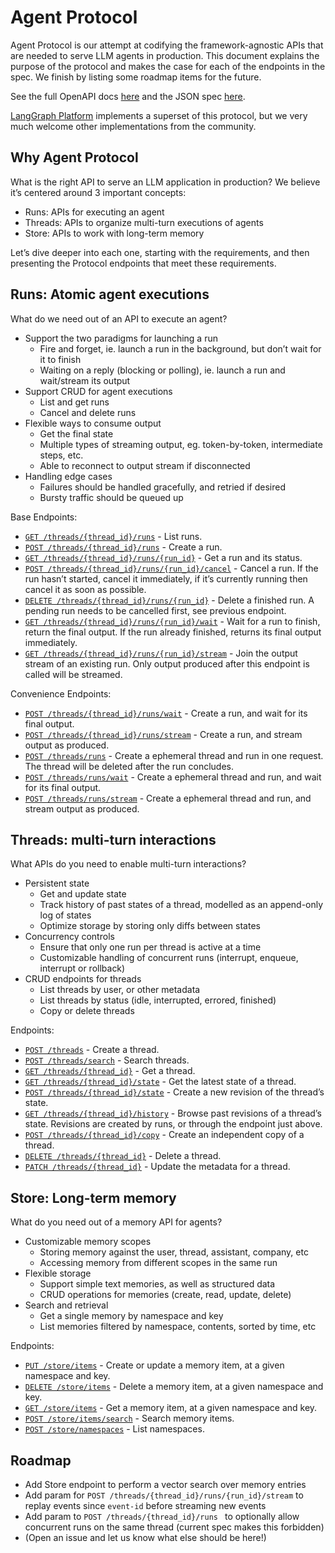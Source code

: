 # Agent Protocol

Agent Protocol is our attempt at codifying the framework-agnostic APIs that are needed to serve LLM agents in production. This document explains the purpose of the protocol and makes the case for each of the endpoints in the spec. We finish by listing some roadmap items for the future.

See the full OpenAPI docs [here](https://langchain-ai.github.io/agent-protocol/api.html) and the JSON spec [here](https://langchain-ai.github.io/agent-protocol/openapi.json).

[LangGraph Platform](https://www.langchain.com/pricing-langgraph-platform) implements a superset of this protocol, but we very much welcome other implementations from the community.

## Why Agent Protocol

What is the right API to serve an LLM application in production? We believe it’s centered around 3 important concepts:

- Runs: APIs for executing an agent
- Threads: APIs to organize multi-turn executions of agents
- Store: APIs to work with long-term memory

Let’s dive deeper into each one, starting with the requirements, and then presenting the Protocol endpoints that meet these requirements.

## Runs: Atomic agent executions

What do we need out of an API to execute an agent?

- Support the two paradigms for launching a run
  - Fire and forget, ie. launch a run in the background, but don’t wait for it to finish
  - Waiting on a reply (blocking or polling), ie. launch a run and wait/stream its output
- Support CRUD for agent executions
  - List and get runs
  - Cancel and delete runs
- Flexible ways to consume output
  - Get the final state
  - Multiple types of streaming output, eg. token-by-token, intermediate steps, etc.
  - Able to reconnect to output stream if disconnected
- Handling edge cases
  - Failures should be handled gracefully, and retried if desired
  - Bursty traffic should be queued up

Base Endpoints:

- [`GET /threads/{thread_id}/runs`](https://langchain-ai.github.io/agent-protocol/api.html#tag/runs/GET/threads/%7Bthread_id%7D/runs) - List runs.
- [`POST /threads/{thread_id}/runs`](https://langchain-ai.github.io/agent-protocol/api.html#tag/runs/POST/threads/%7Bthread_id%7D/runs) - Create a run.
- [`GET /threads/{thread_id}/runs/{run_id}`](https://langchain-ai.github.io/agent-protocol/api.html#tag/runs/GET/threads/%7Bthread_id%7D/runs/%7Brun_id%7D) - Get a run and its status.
- [`POST /threads/{thread_id}/runs/{run_id}/cancel`](https://langchain-ai.github.io/agent-protocol/api.html#tag/runs/POST/threads/%7Bthread_id%7D/runs/%7Brun_id%7D/cancel) - Cancel a run. If the run hasn’t started, cancel it immediately, if it’s currently running then cancel it as soon as possible.
- [`DELETE /threads/{thread_id}/runs/{run_id}`](https://langchain-ai.github.io/agent-protocol/api.html#tag/runs/DELETE/threads/%7Bthread_id%7D/runs/%7Brun_id%7D) - Delete a finished run. A pending run needs to be cancelled first, see previous endpoint.
- [`GET /threads/{thread_id}/runs/{run_id}/wait`](https://langchain-ai.github.io/agent-protocol/api.html#tag/runs/GET/threads/%7Bthread_id%7D/runs/%7Brun_id%7D/wait) - Wait for a run to finish, return the final output. If the run already finished, returns its final output immediately.
- [`GET /threads/{thread_id}/runs/{run_id}/stream`](https://langchain-ai.github.io/agent-protocol/api.html#tag/runs/GET/threads/%7Bthread_id%7D/runs/%7Brun_id%7D/stream) - Join the output stream of an existing run. Only output produced after this endpoint is called will be streamed.

Convenience Endpoints:

- [`POST /threads/{thread_id}/runs/wait`](https://langchain-ai.github.io/agent-protocol/api.html#tag/runs/POST/threads/%7Bthread_id%7D/runs/wait) - Create a run, and wait for its final output.
- [`POST /threads/{thread_id}/runs/stream`](https://langchain-ai.github.io/agent-protocol/api.html#tag/runs/POST/threads/%7Bthread_id%7D/runs/stream) - Create a run, and stream output as produced.
- [`POST /threads/runs`](https://langchain-ai.github.io/agent-protocol/api.html#tag/runs/POST/threads/runs) - Create a ephemeral thread and run in one request. The thread will be deleted after the run concludes.
- [`POST /threads/runs/wait`](https://langchain-ai.github.io/agent-protocol/api.html#tag/runs/POST/threads/runs/wait) - Create a ephemeral thread and run, and wait for its final output.
- [`POST /threads/runs/stream`](https://langchain-ai.github.io/agent-protocol/api.html#tag/runs/POST/threads/runs/stream) - Create a ephemeral thread and run, and stream output as produced.

## Threads: multi-turn interactions

What APIs do you need to enable multi-turn interactions?

- Persistent state
  - Get and update state
  - Track history of past states of a thread, modelled as an append-only log of states
  - Optimize storage by storing only diffs between states
- Concurrency controls
  - Ensure that only one run per thread is active at a time
  - Customizable handling of concurrent runs (interrupt, enqueue, interrupt or rollback)
- CRUD endpoints for threads
  - List threads by user, or other metadata
  - List threads by status (idle, interrupted, errored, finished)
  - Copy or delete threads

Endpoints:

- [`POST /threads`](https://langchain-ai.github.io/agent-protocol/api.html#tag/threads/POST/threads) - Create a thread.
- [`POST /threads/search`](https://langchain-ai.github.io/agent-protocol/api.html#tag/threads/POST/threads/search) - Search threads.
- [`GET /threads/{thread_id}`](https://langchain-ai.github.io/agent-protocol/api.html#tag/threads/GET/threads/%7Bthread_id%7D) - Get a thread.
- [`GET /threads/{thread_id}/state`](https://langchain-ai.github.io/agent-protocol/api.html#tag/threads/GET/threads/%7Bthread_id%7D/state) - Get the latest state of a thread.
- [`POST /threads/{thread_id}/state`](https://langchain-ai.github.io/agent-protocol/api.html#tag/threads/POST/threads/%7Bthread_id%7D/state) - Create a new revision of the thread’s state.
- [`GET /threads/{thread_id}/history`](https://langchain-ai.github.io/agent-protocol/api.html#tag/threads/GET/threads/%7Bthread_id%7D/history) - Browse past revisions of a thread’s state. Revisions are created by runs, or through the endpoint just above.
- [`POST /threads/{thread_id}/copy`](https://langchain-ai.github.io/agent-protocol/api.html#tag/threads/POST/threads/%7Bthread_id%7D/copy) - Create an independent copy of a thread.
- [`DELETE /threads/{thread_id}`](https://langchain-ai.github.io/agent-protocol/api.html#tag/threads/DELETE/threads/%7Bthread_id%7D) - Delete a thread.
- [`PATCH /threads/{thread_id}`](https://langchain-ai.github.io/agent-protocol/api.html#tag/threads/PATCH/threads/%7Bthread_id%7D) - Update the metadata for a thread.

## Store: Long-term memory

What do you need out of a memory API for agents?

- Customizable memory scopes
  - Storing memory against the user, thread, assistant, company, etc
  - Accessing memory from different scopes in the same run
- Flexible storage
  - Support simple text memories, as well as structured data
  - CRUD operations for memories (create, read, update, delete)
- Search and retrieval
  - Get a single memory by namespace and key
  - List memories filtered by namespace, contents, sorted by time, etc

Endpoints:

- [`PUT /store/items`](https://langchain-ai.github.io/agent-protocol/api.html#tag/store/PUT/store/items) - Create or update a memory item, at a given namespace and key.
- [`DELETE /store/items`](https://langchain-ai.github.io/agent-protocol/api.html#tag/store/DELETE/store/items) - Delete a memory item, at a given namespace and key.
- [`GET /store/items`](https://langchain-ai.github.io/agent-protocol/api.html#tag/store/GET/store/items) - Get a memory item, at a given namespace and key.
- [`POST /store/items/search`](https://langchain-ai.github.io/agent-protocol/api.html#tag/store/POST/store/items/search) - Search memory items.
- [`POST /store/namespaces`](https://langchain-ai.github.io/agent-protocol/api.html#tag/store/POST/store/namespaces) - List namespaces.

## Roadmap

- Add Store endpoint to perform a vector search over memory entries
- Add param for `POST /threads/{thread_id}/runs/{run_id}/stream` to replay events since `event-id` before streaming new events
- Add param to `POST /threads/{thread_id}/runs ` to optionally allow concurrent runs on the same thread (current spec makes this forbidden)
- (Open an issue and let us know what else should be here!)
